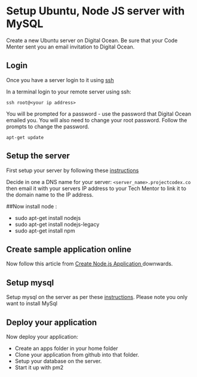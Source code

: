 # Setup Ubuntu, Node JS server with MySQL

Create a new Ubuntu server on Digital Ocean. Be sure that your Code Menter sent you an email invitation to Digital Ocean.

## Login

Once you have a server login to it using [ssh](https://en.wikipedia.org/wiki/Secure_Shell)

In a terminal login to your remote server using ssh:

`ssh root@<your ip address>`

You will be prompted for a password - use the password that Digital Ocean emailed you. You will also need to change your root password. Follow the prompts to change the password. 

`apt-get update`

## Setup the server

First setup your server by following these [instructions](https://www.digitalocean.com/community/tutorials/initial-server-setup-with-ubuntu-14-04)


Decide in one a DNS name for your server: `<server_name>.projectcodex.co` then email it with your servers IP address to your Tech Mentor to link it to the domain name to the IP address.

##Now install node :

* sudo apt-get install nodejs
* sudo apt-get install nodejs-legacy
* sudo apt-get install npm

## Create sample application online

Now follow this article from [Create Node.js Application
 ](https://www.digitalocean.com/community/tutorials/how-to-set-up-a-node-js-application-for-production-on-ubuntu-14-04) downwards.

## Setup mysql

Setup mysql on the server as per these [instructions](https://www.digitalocean.com/community/tutorials/how-to-install-linux-apache-mysql-php-lamp-stack-on-ubuntu-14-04). Please note you only want to install MySql

## Deploy your application

Now deploy your application: 
* Create an apps folder in your home folder
* Clone your application from github into that folder.
* Setup your database on the server.
* Start it up with pm2




